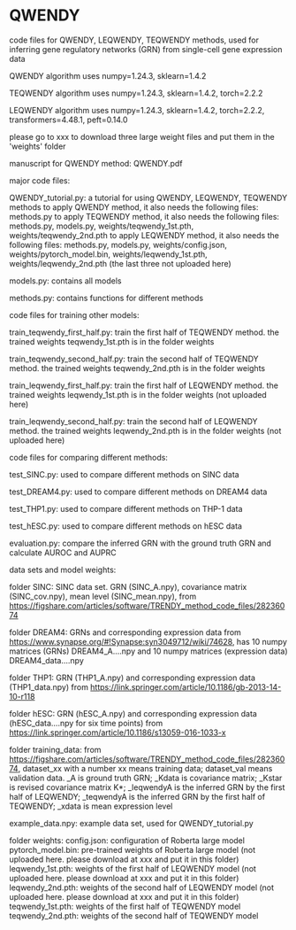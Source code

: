 # QWENDY

code files for QWENDY, LEQWENDY, TEQWENDY methods, used for inferring gene regulatory networks (GRN) from single-cell gene expression data

QWENDY algorithm uses numpy=1.24.3, sklearn=1.4.2

TEQWENDY algorithm uses numpy=1.24.3, sklearn=1.4.2, torch=2.2.2

LEQWENDY algorithm uses numpy=1.24.3, sklearn=1.4.2, torch=2.2.2, transformers=4.48.1, peft=0.14.0

please go to xxx to download three large weight files and put them in the 'weights' folder

manuscript for QWENDY method: QWENDY.pdf

major code files:

QWENDY_tutorial.py: a tutorial for using QWENDY, LEQWENDY, TEQWENDY methods 
to apply QWENDY method, it also needs the following files: methods.py
to apply TEQWENDY method, it also needs the following files: methods.py, models.py, weights/teqwendy_1st.pth, weights/teqwendy_2nd.pth
to apply LEQWENDY method, it also needs the following files: methods.py, models.py, weights/config.json, weights/pytorch_model.bin, weights/leqwendy_1st.pth, weights/leqwendy_2nd.pth (the last three not uploaded here)

models.py: contains all models

methods.py: contains functions for different methods

code files for training other models:

train_teqwendy_first_half.py: train the first half of TEQWENDY method. the trained weights teqwendy_1st.pth is in the folder weights

train_teqwendy_second_half.py: train the second half of TEQWENDY method. the trained weights teqwendy_2nd.pth is in the folder weights

train_leqwendy_first_half.py: train the first half of LEQWENDY method. the trained weights leqwendy_1st.pth is in the folder weights (not uploaded here)

train_leqwendy_second_half.py: train the second half of LEQWENDY method. the trained weights leqwendy_2nd.pth is in the folder weights (not uploaded here)

code files for comparing different methods:

test_SINC.py: used to compare different methods on SINC data

test_DREAM4.py: used to compare different methods on DREAM4 data

test_THP1.py: used to compare different methods on THP-1 data

test_hESC.py: used to compare different methods on hESC data

evaluation.py: compare the inferred GRN with the ground truth GRN and calculate AUROC and AUPRC

data sets and model weights:

folder SINC: SINC data set. GRN (SINC_A.npy), covariance matrix (SINC_cov.npy), mean level (SINC_mean.npy), from https://figshare.com/articles/software/TRENDY_method_code_files/28236074

folder DREAM4: GRNs and corresponding expression data from https://www.synapse.org/#!Synapse:syn3049712/wiki/74628, has 10 numpy matrices (GRNs) DREAM4_A....npy and 10 numpy matrices (expression data) DREAM4_data....npy

folder THP1: GRN (THP1_A.npy) and corresponding expression data (THP1_data.npy) from https://link.springer.com/article/10.1186/gb-2013-14-10-r118

folder hESC: GRN (hESC_A.npy) and corresponding expression data (hESC_data....npy for six time points) from https://link.springer.com/article/10.1186/s13059-016-1033-x

folder training_data: from https://figshare.com/articles/software/TRENDY_method_code_files/28236074, dataset_xx with a number xx means training data; dataset_val means validation data. _A is ground truth GRN; _Kdata is covariance matrix; _Kstar is revised covariance matrix K*; _leqwendyA is the inferred GRN by the first half of LEQWENDY; _teqwendyA is the inferred GRN by the first half of TEQWENDY; _xdata is mean expression level

example_data.npy: example data set, used for QWENDY_tutorial.py

folder weights: 
config.json: configuration of Roberta large model
pytorch_model.bin: pre-trained weights of Roberta large model (not uploaded here. please download at xxx and put it in this folder)
leqwendy_1st.pth: weights of the first half of LEQWENDY model (not uploaded here. please download at xxx and put it in this folder)
leqwendy_2nd.pth: weights of the second half of LEQWENDY model (not uploaded here. please download at xxx and put it in this folder)
teqwendy_1st.pth: weights of the first half of TEQWENDY model
teqwendy_2nd.pth: weights of the second half of TEQWENDY model

